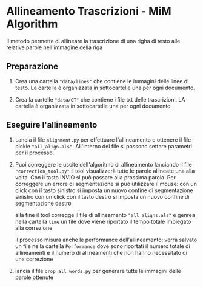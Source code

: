 # Allineamento Trascrizioni - MiM Algorithm
Il metodo permette di allineare la trascrizione di una righa di testo alle relative parole nell'immagine della riga

## Preparazione
1. Crea una cartella ```"data/lines"``` che contiene le immagini delle linee di testo. La cartella è organizzata in sottocartelle una per ogni documento. 

2. Crea la cartelle ```"data/GT"``` che contiene i file txt delle trascrizioni. LA cartella è organizzata in sottocartelle una per ogni documento.

## Eseguire l'allineamento

1. Lancia il file ```alignment.py``` per effettuare l'allineamento e ottenere il file pickle ```"all_align.als"```. All'interno del file si possono settare  parametri per il processo.

2. Puoi correggere le uscite dell'algoritmo di allineamento lanciando il file ```"correction_tool.py"```
   il tool visualizzerà tutte le parole allineate una alla volta. Con il tasto INVIO si può passare alla prossima parola.
   Per correggere un errore di segmentazione si può utilizzare il mouse:
      con un click con il tasto sinistro si imposta un nuovo confine di segmentazione sinistro
      con un click con il tasto destro si imposta un nuovo confine di segmentazione destro
    
   alla fine il tool corregge il file di allineamento ```"all_aligns.als"```
   e genrea nella cartella ```time``` un file dove viene riportato il tempo totale impiegato alla correzione

   Il processo misura anche le performance dell'allineamento:
   verrà salvato un file nella cartella ```Performance```
   dove sono riportati il numero totale di allineamenti e il numero di allineamenti che non hanno necessitato di una correzione


3. lancia il file ```crop_all_words.py``` per generare tutte le immagini delle parole ottenute